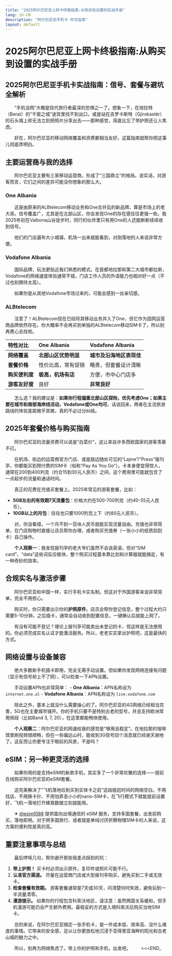 ```yaml
---
title: "2025阿尔巴尼亚上网卡终极指南:从购买到设置的实战手册"
lang: zh-CN
description: "阿尔巴尼亚手机卡 中文指南"
layout: default
---
```

# 2025阿尔巴尼亚上网卡终极指南:从购买到设置的实战手册

## 2025阿尔巴尼亚手机卡实战指南：信号、套餐与避坑全解析

　　“手机没网”大概是现代旅行者最深的恐惧之一了。想象一下，在培拉特（Berat）的“千窗之城”迷宫里找不到出口，或是站在吉罗卡斯特（Gjirokastër）的石头城上却无法立刻把照片分享出去——那种感觉，简直比忘了带护照还让人焦虑。

　　好在，阿尔巴尼亚的移动网络覆盖和资费都相当友好。这篇指南就帮你把这事儿彻底弄明白。

## 主要运营商与我的选择

　　阿尔巴尼亚主要有三家移动运营商，形成了“三国鼎立”的格局。说实话，对游客而言，它们之间的差异可能没你想象的那么大。

### One Albania

　　这是由原来的ALBtelecom移动业务和One合并后的新品牌，算是市场上的老大哥。信号覆盖广，尤其是在北部山区，你会发现One的存在感往往更强一些。我2025年初在Valbona山谷徒步时，同行的伙伴里只有用One的人还能断断续续收到信号。

　　他们的门店遍布大小城镇，机场一出来就能看到，对刚落地的人来说非常方便。

### Vodafone Albania

　　国际品牌，玩法更贴近我们熟悉的模式。在首都地拉那和第二大城市都拉斯，Vodafone的网络速度体验通常不错，门店工作人员的外语能力也相对好一点（不过也别期待太高）。

　　如果你是从其他Vodafone市场过来的，可能会感到一丝亲切感。

### ALBtelecom

　　注意了！ALBtelecom现在已经将其移动业务并入了One，但它作为固网运营商品牌依然存在。你大概率不会再买到单独的ALBtelecom移动SIM卡了，所以别再费心去找啦。

| 特性对比 | One Albania | Vodafone Albania |
| :--- | :--- | :--- |
| **网络覆盖** | **北部山区优势明显** | **城市及沿海地区表现佳** |
| **套餐价格** | 性价比高，常有促销 | 略贵，但套餐设计清晰 |
| **购买便利度** | **极高，机场有店** | 方便，市中心门店多 |
| **游客友好度** | 良好 | **非常良好** |

　　怎么选？我的建议是：**如果你行程偏重北部山区探险，优先考虑One；如果主要在城市和南部海岸线活动，Vodafone或One均可**。话说回来，两者在主流旅游路线的体验差距微乎其微，真的不必过分纠结。

## 2025年套餐价格与购买指南

　　阿尔巴尼亚的流量资费可以说是“白菜价”，这让来自许多西欧国家的游客羡慕不已。

　　在机场、街边的运营商官方门店、或是路边随处可见的“Lajme”/“Press”报刊亭，你都能买到预付费的SIM卡（俗称“Pay As You Go”）。卡本身便宜得惊人，通常在200到400列克（约合15到30元人民币）之间，这个费用里可能就包含了一点起步的流量和通话时间。

　　真正的花费在充值买套餐上。2025年常见的游客套餐，比如：

-   **5GB左右的有效期7天流量包**：价格大约在500-700列克（约40-55元人民币）。
-   **10GB以上的月包**：往往也只要1000列克上下（约80元人民币）。

　　对，你没看错，一个月不到一百块人民币就能实现流量自由。充值也非常简单，在门店购物时直接让店员帮你办理，或者购买充值券（一张小小的纸质刮刮卡）自己操作。

　　**个人观察一**：我发现报刊亭的老大爷们虽然不会说英语，但对“SIM card”、“data”这些词反应极快，整个购买过程基本靠比划和计算器就能搞定，有一种奇妙的效率。

## 合规实名与激活步骤

　　阿尔巴尼亚和中国一样，实行手机卡实名制。但这对于外国游客来说非常简单，完全不用担心。

　　购买时，你只需要出示你的**护照原件**。店员会帮你登记信息，整个过程大约只需要5-10分钟。之后插卡，通常会自动收到配置信息，一键确认后就能上网了。

　　有没有可能不登记？理论上报刊亭可能卖出未登记的卡，但这样是无法使用的。你必须完成实名认证才能激活服务。所以，老老实实拿出护照吧，这是最快的方式。

## 网络设置与设备兼容

　　绝大多数新手机插卡即用，完全无需手动设置。但如果你发现网络连接有问题（显示有信号却上不了网），可以检查一下APN设置。

　　手动设置APN也非常简单：
    -   **One Albania**：APN名称设为 `internet.one.al`
    -   **Vodafone Albania**：APN名称设为 `live.vodafone.com`

　　除此之外，基本上就没什么需要操心的了。阿尔巴尼亚的4G网络已经相当完善，5G也在主要城市铺开。你的手机只要不是特别古老的型号，并且支持欧洲常用频段（比如Band 3, 7, 20），在这里都能畅快使用。

　　**个人观察二**：阿尔巴尼亚的网速给我的感觉是“够用且稳定”。在地拉那的咖啡馆里刷视频很顺畅，但在一些偏远山村，能收到3G信号回个消息就已经谢天谢地了。这反而让你更专注于眼前的风景，不是吗？

## eSIM：另一种更灵活的选择

　　如果你用的是支持eSIM的新款手机，其实多了一个非常优雅的选择——提前在线购买阿尔巴尼亚的eSIM套餐。

　　这完美解决了“飞机落地后到买到实体卡之前”这段尴尬时间的网络空白。不用找店、不用换卡针、不用怕弄丢小小的nano-SIM卡，在飞行模式下就能提前设置好，飞机一落地打开蜂窝数据立刻就能用。

　　✈ [@esim1088](https://t.me/s/esim1088) 提供面向出境通信的 eSIM 服务，支持多国套餐，出发前购买，落地即用。对于跨多国旅行、或者就是单纯讨厌折腾物理SIM卡的人来说，这方案的便利性是真的高。

## 重要注意事项与总结

　　最后啰嗦几句，帮你避开那些我差点踩到的坑：

1.  **带上护照！** 买卡时必须出示原件，复印件或照片可能不行。
2.  **认准官方渠道。** 尽量在运营商门店或大型报刊亭购买，避免买到二手或无效卡。
3.  **检查套餐有效期。** 游客套餐通常是7天或30天，问清楚何时失效，避免玩到一半流量清零。
4.  **漫游提示。** 如果你的行程包含科索沃地区，请注意：虽然两国关系缓和，但手机漫游可能仍会产生额外费用。最稳妥的方式是入境科索沃后购买当地SIM卡。

　　总的来说，在阿尔巴尼亚搞定一张手机卡，是一件成本低、效率高、没什么难度的事情。它带来的安全感，足以让你更放松地沉浸于亚得里亚海畔的阳光和古老山城的魅力之中。

　　所以，别再为网络焦虑了。带上你的护照和手机，出发吧。
　　<<<END_